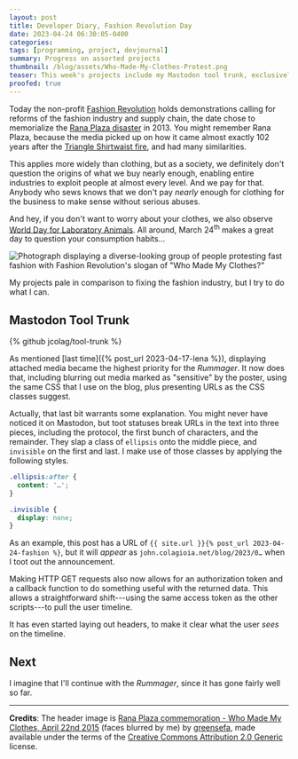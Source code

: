 ```yaml
---
layout: post
title: Developer Diary, Fashion Revolution Day
date: 2023-04-24 06:30:05-0400
categories:
tags: [programming, project, devjournal]
summary: Progress on assorted projects
thumbnail: /blog/assets/Who-Made-My-Clothes-Protest.png
teaser: This week's projects include my Mastodon tool trunk, exclusively the Rummager front-end prototype.
proofed: true
---
```


Today the non-profit [Fashion Revolution](https://en.wikipedia.org/wiki/Fashion_Revolution) holds demonstrations calling for reforms of the fashion industry and supply chain, the date chose to memorialize the [Rana Plaza disaster](https://en.wikipedia.org/wiki/Rana_Plaza_disaster) in 2013.  You might remember Rana Plaza, because the media picked up on how it came almost exactly 102 years after the [Triangle Shirtwaist fire](https://en.wikipedia.org/wiki/Triangle_Shirtwaist_Factory_fire), and had many similarities.

This applies more widely than clothing, but as a society, we definitely don't question the origins of what we buy nearly enough, enabling entire industries to exploit people at almost every level.  And we pay for that.  Anybody who sews knows that we don't pay *nearly* enough for clothing for the business to make sense without serious abuses.

And hey, if you don't want to worry about your clothes, we also observe [World Day for Laboratory Animals](https://en.wikipedia.org/wiki/World_Day_for_Laboratory_Animals).  All around, March 24<sup>th</sup> makes a great day to question your consumption habits...

![Photograph displaying a diverse-looking group of people protesting fast fashion with Fashion Revolution's slogan of "Who Made My Clothes?"](/blog/assets/Who-Made-My-Clothes-Protest.png "Generally speaking, if you can't name the people who made what you own, unfortunately, you probably enabled exploitation")

My projects pale in comparison to fixing the fashion industry, but I try to do what I can.

## Mastodon Tool Trunk

{% github jcolag/tool-trunk %}

As mentioned [last time]({% post_url 2023-04-17-lena %}), displaying attached media became the highest priority for the *Rummager*.  It now does that, including blurring out media marked as "sensitive" by the poster, using the same CSS that I use on the blog, plus presenting URLs as the CSS classes suggest.

Actually, that last bit warrants some explanation.  You might never have noticed it on Mastodon, but toot statuses break URLs in the text into three pieces, including the protocol, the first bunch of characters, and the remainder.  They slap a class of `ellipsis` onto the middle piece, and `invisible` on the first and last.  I make use of those classes by applying the following styles.

```css
.ellipsis:after {
  content: '…';
}

.invisible {
  display: none;
}
```

As an example, this post has a URL of `{{ site.url }}{% post_url 2023-04-24-fashion %}`, but it will *appear* as `john.colagioia.net/blog/2023/0…` when I toot out the announcement.

Making HTTP GET requests also now allows for an authorization token and a callback function to do something useful with the returned data.  This allows a straightforward shift---using the same access token as the other scripts---to pull the user timeline.

It has even started laying out headers, to make it clear what the user *sees* on the timeline.

## Next

I imagine that I'll continue with the *Rummager*, since it has gone fairly well so far.

* * *

**Credits**:  The header image is [Rana Plaza commemoration - Who Made My Clothes, April 22nd 2015](https://www.flickr.com/photos/greensefa/17055641890/) (faces blurred by me) by [greensefa](https://www.flickr.com/photos/greensefa/), made available under the terms of the [Creative Commons Attribution 2.0 Generic](https://creativecommons.org/licenses/by/2.0/deed.en) license.
